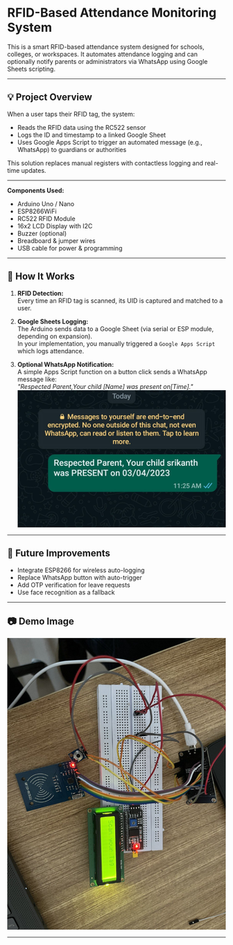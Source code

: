 # RFID-Based Attendance Monitoring System

This is a smart RFID-based attendance system designed for schools, colleges, or workspaces. It automates attendance logging and can optionally notify parents or administrators via WhatsApp using Google Sheets scripting.

---

## 💡 Project Overview

When a user taps their RFID tag, the system:

- Reads the RFID data using the RC522 sensor
- Logs the ID and timestamp to a linked Google Sheet
- Uses Google Apps Script to trigger an automated message (e.g., WhatsApp) to guardians or authorities

This solution replaces manual registers with contactless logging and real-time updates.

---

**Components Used:**

- Arduino Uno / Nano  
- ESP8266WiFi
- RC522 RFID Module  
- 16x2 LCD Display with I2C  
- Buzzer (optional)  
- Breadboard & jumper wires  
- USB cable for power & programming

---


## 🔧 How It Works

1. **RFID Detection:**  
   Every time an RFID tag is scanned, its UID is captured and matched to a user.

2. **Google Sheets Logging:**  
   The Arduino sends data to a Google Sheet (via serial or ESP module, depending on expansion).  
   In your implementation, you manually triggered a `Google Apps Script` which logs attendance.

3. **Optional WhatsApp Notification:**  
   A simple Apps Script function on a button click sends a WhatsApp message like:  
   _"Respected Parent,Your child [Name] was present on[Time]."_
    ![Demo](./Whatsapp-Notification_Demo.jpg)

---

## 🚀 Future Improvements

- Integrate ESP8266 for wireless auto-logging  
- Replace WhatsApp button with auto-trigger  
- Add OTP verification for leave requests  
- Use face recognition as a fallback

---

## 📷 Demo Image

![Demo](./RFID-Attendance-System_Demo.jpg)

---


